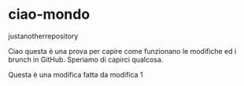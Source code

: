 # ciao-mondo
justanotherrepository

Ciao questa è una prova per capire come funzionano le modifiche ed i brunch in GitHub.
Speriamo di capirci qualcosa.

Questa è una modifica fatta da modifica 1

